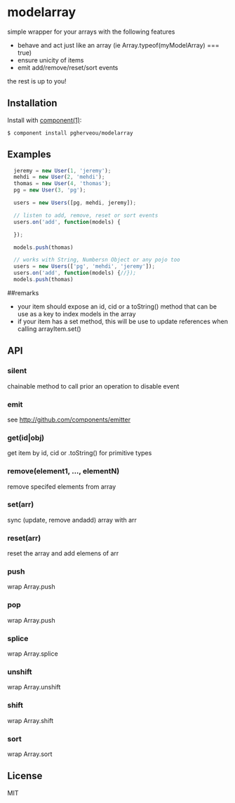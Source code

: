 
# modelarray

  simple wrapper for your arrays with the following features
  - behave and act just like an array (ie Array.typeof(myModelArray) === true)
  - ensure unicity of items
  - emit add/remove/reset/sort events

  the rest is up to you!


## Installation

  Install with [component(1)](http://component.io):

    $ component install pgherveou/modelarray

## Examples
```js
  jeremy = new User(1, 'jeremy');
  mehdi = new User(2, 'mehdi');
  thomas = new User(4, 'thomas');
  pg = new User(3, 'pg');

  users = new Users([pg, mehdi, jeremy]);

  // listen to add, remove, reset or sort events
  users.on('add', function(models) {

  });

  models.push(thomas)

  // works with String, Numbersn Object or any pojo too
  users = new Users(['pg', 'mehdi', 'jeremy']);
  users.on('add', function(models) {//});
  models.push(thomas)
```

##remarks
- your item should expose an id, cid or a toString() method that can be use as a key to index models in the array
- if your item has a set method, this will be use to update references when calling arrayItem.set()

## API

### silent
  chainable method to call prior an operation to disable event

### emit
  see http://github.com/components/emitter

### get(id|obj)
  get item by id, cid or .toString() for primitive types

### remove(element1, ..., elementN)
  remove specifed elements from array

### set(arr)
  sync (update, remove andadd) array with arr

### reset(arr)
  reset the array and add elemens of arr

### push
  wrap Array.push

### pop
  wrap Array.push

### splice
  wrap Array.splice

### unshift
  wrap Array.unshift

### shift
  wrap Array.shift

### sort
  wrap Array.sort

## License

  MIT